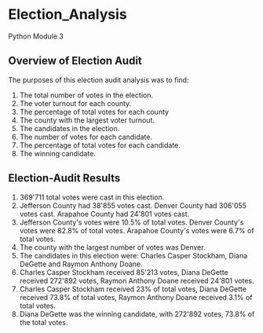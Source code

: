 # Election_Analysis
Python Module 3

## Overview of Election Audit 
The purposes of this election audit analysis was to find:
1. The total number of votes in the election.
2. The voter turnout for each county.
3. The percentage of total votes for each county
4. The county with the largest voter turnout.
5. The candidates in the election.
6. The number of votes for each candidate.
7. The percentage of total votes for each candidate.
8. The winning candidate.

## Election-Audit Results
1. 369'711 total votes were cast in this election.
2. Jefferson County had 38'855 votes cast.
Denver County had 306'055 votes cast.
Arapahoe County had 24'801 votes cast.
3. Jefferson County's votes were 10.5% of total votes.
Denver County's votes were 82.8% of total votes.
Arapahoe County's votes were 6.7% of total votes.
4. The county with the largest number of votes was Denver.
5. The candidates in this election were: Charles Casper Stockham, Diana DeGette and Raymon Anthony Doane.
6. Charles Casper Stockham received 85'213 votes, 
Diana DeGette received 272'892 votes,
Raymon Anthony Doane received 24'801 votes.
7. Charles Casper Stockham received 23% of total votes, 
Diana DeGette received 73.8% of total votes,
Raymon Anthony Doane received 3.1% of total votes.
8. Diana DeGette was the winning candidate, with 272'892 votes, 73.8% of the total votes.


